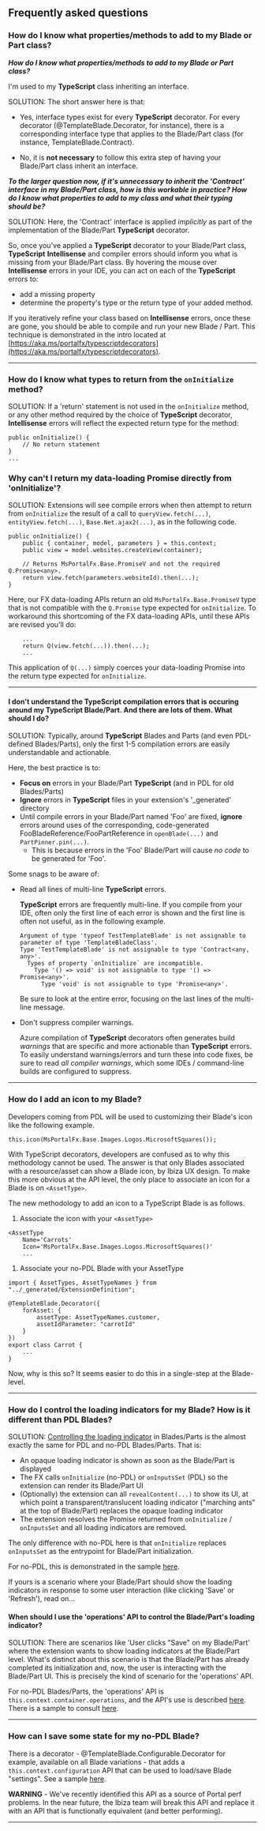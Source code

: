 
<a name="frequently-asked-questions"></a>
## Frequently asked questions

<!-- TODO:  FAQ Format is ###Link, ***title***, Description, Solution, 3 Asterisks -->

<a name="frequently-asked-questions-how-do-i-know-what-properties-methods-to-add-to-my-blade-or-part-class"></a>
### How do I know what properties/methods to add to my Blade or Part class?

***How do I know what properties/methods to add to my Blade or Part class?***

I'm used to my **TypeScript** class inheriting an interface.

SOLUTION: The short answer here is that:
- Yes, interface types exist for every **TypeScript** decorator. For every decorator (@TemplateBlade.Decorator, for instance), there is a corresponding interface type that applies to the Blade/Part class (for instance, TemplateBlade.Contract).  

- No, it is **not necessary** to follow this extra step of having your Blade/Part class inherit an interface.  

***To the larger question now, if it's unnecessary to inherit the 'Contract' interface in my Blade/Part class, how is this workable in practice?  How do I know what properties to add to my class and what their typing should be?***

SOLUTION: Here, the 'Contract' interface is applied *implicitly* as part of the implementation of the Blade/Part **TypeScript** decorator.  

So, once you've applied a **TypeScript** decorator to your Blade/Part class, **TypeScript** **Intellisense** and compiler errors should inform you what is missing from your Blade/Part class.  By hovering the mouse over **Intellisense** errors in your IDE, you can act on each of the **TypeScript** errors to:
- add a missing property  
- determine the property's type or the return type of your added method.

If you iteratively refine your class based on **Intellisense** errors, once these are gone, you should be able to compile and run your new Blade / Part.  This technique is demonstrated in the intro located at [https://aka.ms/portalfx/typescriptdecorators](https://aka.ms/portalfx/typescriptdecorators).

* * * 

<a name="frequently-asked-questions-how-do-i-know-what-types-to-return-from-the-oninitialize-method"></a>
### How do I know what types to return from the <code>onInitialize</code> method?

SOLUTION: If a 'return' statement is not used in the  `onInitialize` method, or any other method required by the  choice of **TypeScript** decorator, **Intellisense** errors will reflect the expected return type for the method:

```
public onInitialize() {
    // No return statement
}
...
```

<a name="frequently-asked-questions-why-can-t-i-return-my-data-loading-promise-directly-from-oninitialize"></a>
### Why can&#39;t I return my data-loading Promise directly from &#39;onInitialize&#39;?

SOLUTION: Extensions will see compile errors when then attempt to return from `onInitialize` the result of a call to `queryView.fetch(...)`, `entityView.fetch(...)`, `Base.Net.ajax2(...)`, as in the following code.

```
public onInitialize() {
    public { container, model, parameters } = this.context;
    public view = model.websites.createView(container);

    // Returns MsPortalFx.Base.PromiseV and not the required Q.Promise<any>.
    return view.fetch(parameters.websiteId).then(...);
}
```

Here, our FX data-loading APIs return an old `MsPortalFx.Base.PromiseV` type that is not compatible with the `Q.Promise` type expected for `onInitialize`.  To workaround this shortcoming of the FX data-loading APIs, until these APIs are revised you'll do:  
```
    ...
    return Q(view.fetch(...)).then(...);
    ...
```
This application of `Q(...)` simply coerces your data-loading Promise into the return type expected for `onInitialize`.  

* * * 

<a name="frequently-asked-questions-why-can-t-i-return-my-data-loading-promise-directly-from-oninitialize-i-don-t-understand-the-typescript-compilation-errors-that-is-occuring-around-my-typescript-blade-part-and-there-are-lots-of-them-what-should-i-do"></a>
#### I don&#39;t understand the <strong>TypeScript</strong> compilation errors that is occuring around my TypeScript Blade/Part.  And there are lots of them.  What should I do?

SOLUTION: Typically, around  **TypeScript** Blades and Parts (and even PDL-defined Blades/Parts), only the first 1-5 compilation errors are easily understandable and actionable.  

Here, the best practice is to:  
- **Focus on** errors in your Blade/Part **TypeScript** (and in PDL for old Blades/Parts)
- **Ignore** errors in **TypeScript** files in your extension's '_generated' directory
- Until compile errors in your Blade/Part named 'Foo' are fixed, **ignore** errors around uses of the corresponding, code-generated FooBladeReference/FooPartReference in `openBlade(...)` and `PartPinner.pin(...)`.
    - This is because errors in the 'Foo' Blade/Part will cause *no code* to be generated for 'Foo'.  

Some snags to be aware of:

* Read all lines of multi-line **TypeScript** errors.

    **TypeScript** errors are frequently multi-line.  If you compile from your IDE, often only the first line of each error is shown and the first line is often not useful, as in the following example.

  ```
  Argument of type 'typeof TestTemplateBlade' is not assignable to parameter of type 'TemplateBladeClass'.
  Type 'TestTemplateBlade' is not assignable to type 'Contract<any, any>'.
    Types of property `onInitialize` are incompatible.
      Type '() => void' is not assignable to type '() => Promise<any>'.
        Type 'void' is not assignable to type 'Promise<any>'.
  ```

  Be sure to look at the entire error, focusing on the last lines of the multi-line message.

* Don't suppress compiler warnings.

    Azure compilation of **TypeScript** decorators often generates build *warnings* that are specific and more actionable than **TypeScript** errors.  To easily understand warnings/errors and turn these into code fixes, be sure to read *all compiler warnings*, which some IDEs / command-line builds are configured to suppress.

* * * 

<a name="frequently-asked-questions-how-do-i-add-an-icon-to-my-blade"></a>
### How do I add an icon to my Blade?

Developers coming from PDL will be used to customizing their Blade's icon like the following example.
```
this.icon(MsPortalFx.Base.Images.Logos.MicrosoftSquares());  
```
With TypeScript decorators, developers are confused as to why this methodology cannot be used.  The answer is that only Blades associated with a resource/asset can show a Blade icon, by Ibiza UX design.  To make this more obvious at the API level, the only place to associate an icon for a Blade is on `<AssetType>`.

The new methodology to add an icon to a TypeScript Blade is as follows.
1. Associate the icon with your `<AssetType>`
```
<AssetType
    Name='Carrots'
    Icon='MsPortalFx.Base.Images.Logos.MicrosoftSquares()'
    ...
```
1. Associate your no-PDL Blade with your AssetType
```
import { AssetTypes, AssetTypeNames } from "../_generated/ExtensionDefinition";

@TemplateBlade.Decorator({
    forAsset: {
        assetType: AssetTypeNames.customer,
        assetIdParameter: "carrotId"
    }
})
export class Carrot {
    ...
}
```
Now, why is this so?  It seems easier to do this in a single-step at the Blade-level. 

* * * 

<a name="frequently-asked-questions-how-do-i-control-the-loading-indicators-for-my-blade-how-is-it-different-than-pdl-blades"></a>
### How do I control the loading indicators for my Blade?  How is it different than PDL Blades?

SOLUTION: 
[Controlling the loading indicator](portalfx-parts-revealContent.md) in Blades/Parts is the almost exactly the same for PDL and no-PDL Blades/Parts.  That is:  
- An opaque loading indicator is shown as soon as the Blade/Part is displayed
- The FX calls `onInitialize` (no-PDL) or `onInputsSet` (PDL) so the extension can render its Blade/Part UI
- (Optionally) the extension can all `revealContent(...)` to show its UI, at which point a transparent/translucent loading indicator ("marching ants" at the top of Blade/Part) replaces the opaque loading indicator
- The extension resolves the Promise returned from `onInitialize` / `onInputsSet` and all loading indicators are removed.

The only difference with no-PDL here is that `onInitialize` replaces `onInputsSet` as the entrypoint for Blade/Part initialization.  

For no-PDL, this is demonstrated in the sample [here](https://df.onecloud.azure-test.net/#blade/SamplesExtension/TemplateBladeWithSettings).

If yours is a scenario where your Blade/Part should show the loading indicators in response to some user interaction (like clicking 'Save' or 'Refresh'), read on...

<a name="frequently-asked-questions-how-do-i-control-the-loading-indicators-for-my-blade-how-is-it-different-than-pdl-blades-when-should-i-use-the-operations-api-to-control-the-blade-part-s-loading-indicator"></a>
#### When should I use the &#39;operations&#39; API to control the Blade/Part&#39;s loading indicator?

SOLUTION: 
There are scenarios like 'User clicks "Save" on my Blade/Part' where the extension wants to show loading indicators at the Blade/Part level.  What's distinct about this scenario is that the Blade/Part has already completed its initialization and, now, the user is interacting with the Blade/Part UI.  This is precisely the kind of scenario for the 'operations' API.  

For no-PDL Blades/Parts, the 'operations' API is `this.context.container.operations`, and the API's use is described [here](portalfx-extensions-blades-advanced.md#displaying-a-loading-indicator-UX ).  There is a sample to consult [here](https://df.onecloud.azure-test.net/#blade/SamplesExtension/TemplateBladeWithSettings).

* * * 

<a name="frequently-asked-questions-how-can-i-save-some-state-for-my-no-pdl-blade"></a>
### How can I save some state for my no-PDL Blade?

There is a decorator - @TemplateBlade.Configurable.Decorator for example, available on all Blade variations - that adds a `this.context.configuration` API that can be used to load/save Blade "settings".  See a sample [here](https://df.onecloud.azure-test.net/#blade/SamplesExtension/TemplateBladeWithSettings).

**WARNING** - We've recently identified this API as a source of Portal perf problems.  In the near future, the Ibiza team will break this API and replace it with an API that is functionally equivalent (and better performing). 

* * *